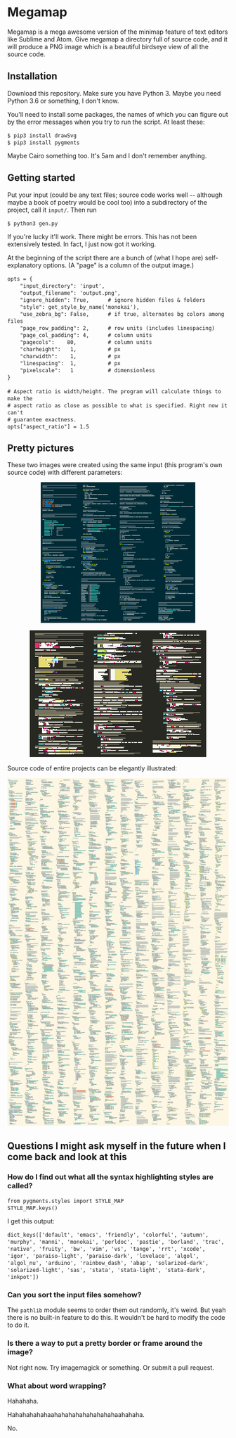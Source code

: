 <div style="width:100%;height:200px;background:url('https://raw.githubusercontent.com/rothos/megamap/master/statebus.png') center center no-repeat;"></div>

# Megamap

Megamap is a mega awesome version of the minimap feature of text editors like
Sublime and Atom. Give megamap a directory full of source code, and it will
produce a PNG image which is a beautiful birdseye view of all the source code.



## Installation

Download this repository. Make sure you have Python 3. Maybe you need Python
3.6 or something, I don't know.

You'll need to install some packages, the names of which you can figure out
by the error messages when you try to run the script. At least these:
```
$ pip3 install drawSvg
$ pip3 install pygments
```
Maybe Cairo something too. It's 5am and I don't remember anything.



## Getting started

Put your input (could be any text files; source code works well -- although
maybe a book of poetry would be cool too) into a subdirectory of the project,
call it `input/`. Then run
```
$ python3 gen.py
```
If you're lucky it'll work. There might be errors. This has not been
extensively tested. In fact, I just now got it working.

At the beginning of the script there are a bunch of (what I hope are)
self-explanatory options. (A "page" is a column of the output image.)
```
opts = {
    "input_directory": 'input',
    "output_filename": 'output.png',
    "ignore_hidden": True,      # ignore hidden files & folders
    "style": get_style_by_name('monokai'),
    "use_zebra_bg": False,      # if true, alternates bg colors among files
    "page_row_padding": 2,      # row units (includes linespacing)
    "page_col_padding": 4,      # column units
    "pagecols":    80,          # column units
    "charheight":   1,          # px
    "charwidth":    1,          # px
    "linespacing":  1,          # px
    "pixelscale":   1           # dimensionless
}

# Aspect ratio is width/height. The program will calculate things to make the
# aspect ratio as close as possible to what is specified. Right now it can't
# guarantee exactness.
opts["aspect_ratio"] = 1.5
```

## Pretty pictures

These two images were created using the same input (this program's own source code)
with different parameters:

<p align="center">
  <img width="352" height="320" src="https://raw.githubusercontent.com/rothos/megamap/master/gen.py_1.png">
</p>

<p align="center">
  <img width="402" height="288" src="https://raw.githubusercontent.com/rothos/megamap/master/gen.py_2.png">
</p>

Source code of entire projects can be elegantly illustrated:

<p align="center">
  <img width="1232" height="791" src="https://raw.githubusercontent.com/rothos/megamap/master/statebus.png">
</p>


## Questions I might ask myself in the future when I come back and look at this

### How do I find out what all the syntax highlighting styles are called?

```
from pygments.styles import STYLE_MAP
STYLE_MAP.keys()
```
I get this output:
```
dict_keys(['default', 'emacs', 'friendly', 'colorful', 'autumn', 'murphy', 'manni', 'monokai', 'perldoc', 'pastie', 'borland', 'trac', 'native', 'fruity', 'bw', 'vim', 'vs', 'tango', 'rrt', 'xcode', 'igor', 'paraiso-light', 'paraiso-dark', 'lovelace', 'algol', 'algol_nu', 'arduino', 'rainbow_dash', 'abap', 'solarized-dark', 'solarized-light', 'sas', 'stata', 'stata-light', 'stata-dark', 'inkpot'])
```

### Can you sort the input files somehow?

The `pathlib` module seems to order them out randomly, it's weird. But yeah
there is no built-in feature to do this. It wouldn't be hard to modify the
code to do it.

### Is there a way to put a pretty border or frame around the image?

Not right now. Try imagemagick or something. Or submit a pull request.

### What about word wrapping?

Hahahaha.

Hahahahahahaahahahahahahahahahaahahaha.

No.
